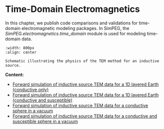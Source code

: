 Time-Domain Electromagnetics
============================

In this chapter, we publish code comparisons and validations for time-domain electromagnetic modeling packages.
In SimPEG, the *SimPEG.electromagnetics.time_domain* module is used for modeling time-domain data.

```{figure} ../assets/section_images/tem_physics.PNG
:width: 800px
:align: center

Schematic illustrating the physics of the TEM method for an inductive source.
```

**Content:**

* [Forward simulation of inductive source TEM data for a 1D layered Earth (conductive only)](./tdem/layered_earth_conductive_fwd/code_comparison.ipynb)
* [Forward simulation of inductive source TEM data for a 1D layered Earth (conductive and susceptible)](./tdem/layered_earth_susceptible_fwd/code_comparison.ipynb)
* [Forward simulation of inductive source TEM data for a conductive sphere in a vacuum](./tdem/sphere_vacuum_conductive_fwd/code_comparison.ipynb)
* [Forward simulation of inductive source TEM data for a conductive and susceptible sphere in a vacuum](./tdem/sphere_vacuum_susceptible_fwd/code_comparison.ipynb)

